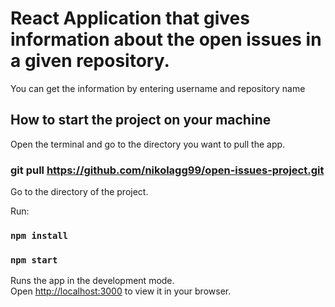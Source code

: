 # React Application that gives information about the open issues in a given repository.

You can get the information by entering username and repository name

## How to start the project on your machine

Open the terminal and go to the directory you want to pull the app.

### git pull https://github.com/nikolagg99/open-issues-project.git

Go to the directory of the project.

Run:
### `npm install`

### `npm start`

Runs the app in the development mode.\
Open [http://localhost:3000](http://localhost:3000) to view it in your browser.

